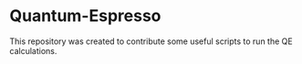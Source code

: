 # Quantum-Espresso
This repository was created to contribute some useful scripts to run the QE calculations.
